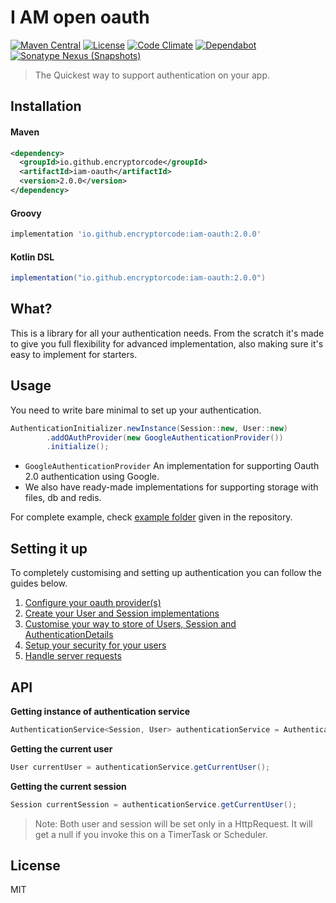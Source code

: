 # I AM open oauth
<!-- Git badges -->
[![Maven Central](https://img.shields.io/maven-central/v/io.github.encryptorcode/iam-oauth.svg?label=Maven%20Central)](https://search.maven.org/search?q=g:%22io.github.encryptorcode%22%20AND%20a:%22iam-oauth%22)
[![License](https://img.shields.io/github/license/encryptorcode/iam-oauth)](https://github.com/encryptorcode/iam-oauth/blob/master/LICENSE)
[![Code Climate](https://api.codeclimate.com/v1/badges/43de378ed28020dcca28/maintainability)](https://codeclimate.com/github/encryptorcode/iam-oauth/maintainability)
[![Dependabot](https://badgen.net/dependabot/encryptorcode/iam-oauth/182090705?icon=dependabot)](https://github.com/encryptorcode/iam-oauth)
[![Sonatype Nexus (Snapshots)](https://img.shields.io/nexus/s/io.github.encryptorcode/iam-oauth?server=https%3A%2F%2Foss.sonatype.org)](https://oss.sonatype.org/content/repositories/snapshots/io/github/encryptorcode/iam-oauth/)
> The Quickest way to support authentication on your app.

## Installation
#### Maven
```xml
<dependency>
  <groupId>io.github.encryptorcode</groupId>
  <artifactId>iam-oauth</artifactId>
  <version>2.0.0</version>
</dependency>
```
#### Groovy
```groovy
implementation 'io.github.encryptorcode:iam-oauth:2.0.0'
```
#### Kotlin DSL
```groovy
implementation("io.github.encryptorcode:iam-oauth:2.0.0")
```

## What?
This is a library for all your authentication needs. 
From the scratch it's made to give you full flexibility for advanced implementation, 
also making sure it's easy to implement for starters.

## Usage
You need to write bare minimal to set up your authentication.
```java
AuthenticationInitializer.newInstance(Session::new, User::new)
        .addOAuthProvider(new GoogleAuthenticationProvider())
        .initialize();
```
* `GoogleAuthenticationProvider` An implementation for supporting Oauth 2.0 authentication using Google.
* We also have ready-made implementations for supporting storage with files, db and redis.

For complete example, check [example folder](example/src/main) given in the repository.

## Setting it up
To completely customising and setting up authentication you can follow the guides below.
1. [Configure your oauth provider(s)](/wiki/configuring-oauth-provider.md)
1. [Create your User and Session implementations](/wiki/user-and-session-implementation.md)
1. [Customise your way to store of Users, Session and AuthenticationDetails](/wiki/customise-storage.md)
1. [Setup your security for your users](/wiki/security-handler.md)
1. [Handle server requests](/wiki/server-request-handlers.md)

## API
**Getting instance of authentication service**
```java
AuthenticationService<Session, User> authenticationService = AuthenticationService.getInstance();
```

**Getting the current user**
```java
User currentUser = authenticationService.getCurrentUser();
```

**Getting the current session**
```java
Session currentSession = authenticationService.getCurrentUser();
```

> Note: Both user and session will be set only in a HttpRequest. It will get a null if you invoke this on a TimerTask or Scheduler.

## License
MIT 